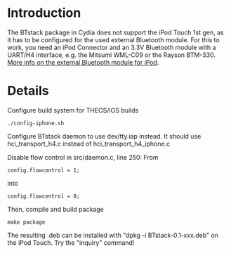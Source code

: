# Introduction #

The BTstack package in Cydia does not support the iPod Touch 1st gen, as it has to be configured for the used external Bluetooth module. For this to work, you need an iPod Connector and an 3.3V Bluetooth module with a UART/H4 interface, e.g. the Mitsumi WML-C09 or the Rayson BTM-330. [More info on the external Bluetooth module for iPod](http://www.ubiqkom.org/blog/?p=38).

# Details #
Configure build system for THEOS/iOS builds
```
./config-iphone.sh
```

Configure BTstack daemon to use dev/tty.iap instead. It should use hci\_transport\_h4.c instead of hci\_transport\_h4\_iphone.c

Disable flow control in src/daemon.c, line 250:
From
```
config.flowcontrol = 1;
```

into
```
config.flowcontrol = 0;
```

Then, compile and build package
```
make package
```

The resulting .deb can be installed with "dpkg -i BTstack-0.1-xxx.deb" on the iPod Touch. Try the "inquiry" command!
